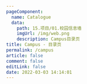 ```yaml
---
pageComponent: 
  name: Catalogue
  data: 
    path: 15.项目/01.校园信息墙
    imgUrl: /img/web.png
    description: Campus目录页
title: Campus - 目录页
permalink: /campus
article: false
comment: false
editLink: false
date: 2022-03-03 14:14:01
---
```






